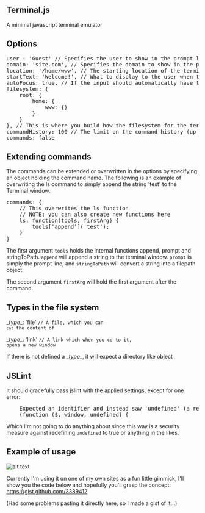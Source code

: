 ## Terminal.js ##

A minimal javascript terminal emulator

## Options ##
<pre>
user : 'Guest' // Specifies the user to show in the prompt line
domain: 'site.com', // Specifies the domain to show in the prompt line
location: '/home/www', // The starting location of the terminal (the path must be preset in the filesystem tree)
startText: 'Welcome!', // What to display to the user when the terminal is invoked (if it is an empty string, nothing is displayed)
autoFocus: true, // If the input should automatically have the users focus
filesystem: {
    root: {
        home: {
            www: {}    
        }
    }
}, // This is where you build how the filesystem for the terminal should look like, see the example of usage for a concept of what you can do
commandHistory: 100 // The limit on the command history (up and down arrows),
commands: false
</pre>


## Extending commands ##
The commands can be extended or overwritten in the options by specifying an object holding the command name. The following is an example of overwriting the ls command to simply append the string 'test' to the Terminal window.
<pre>
commands: {
    // This overwrites the ls function
    // NOTE: you can also create new functions here
    ls: function(tools, firstArg) {
        tools['append']('test');
    }
}
</pre>
The first argument <code>tools</code> holds the internal functions append, prompt and stringToPath.
<code>append</code> will append a string to the terminal window. <code>prompt</code> is simply the prompt line, and <code>stringToPath</code> will convert a string into a filepath object.

The second argument <code>firstArg</code> will hold the first argument after the command.

## Types in the file system ##
\__type__: 'file' <code>// A file, which you can `cat` the content of</code>

\__type__: 'link' <code>// A link which when you cd to it, opens a new window</code>

If there is not defined a \__type__, it will expect a directory like object

## JSLint ##
It should gracefully pass jslint with the applied settings, except for one error:
<pre>
    Expected an identifier and instead saw 'undefined' (a reserved word).
    (function ($, window, undefined) {
</pre>

Which I'm not going to do anything about since this way is a security measure against redefining `undefined` to true or anything in the likes.

## Example of usage ##
![alt text](http://i.imgur.com/dJ4uO.png "Demo of Terminal.js in action")

Currently I'm using it on one of my own sites as a fun little gimmick, I'll show you the code below and hopefully you'll grasp the concept:
https://gist.github.com/3389412

(Had some problems pasting it directly here, so I made a gist of it...)